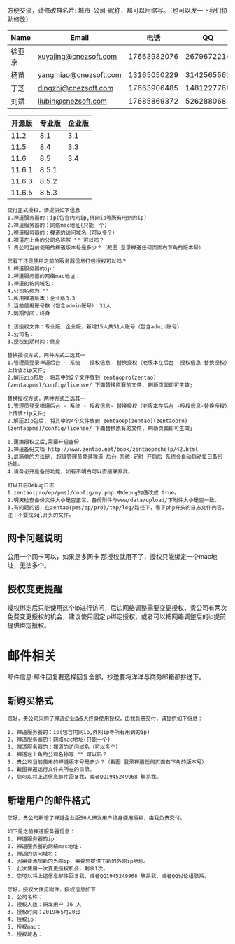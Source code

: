 方便交流，请修改群名片: 城市-公司-昵称，都可以用缩写。（也可以发一下我们协助修改）

| Name   | Email                 | 电话        | QQ         |
| ------ | --------------------- | ----------- | ---------- |
| 徐亚京 | xuyajing@cnezsoft.com | 17663982076 | 2679672214 |
| 杨苗   | yangmiao@cnezsoft.com | 13165050229 | 3142565561 |
| 丁芝   | dingzhi@cnezsoft.com  | 17663906485 | 1481227768 |
| 刘斌   | liubin@cnezsoft.com   | 17685869372 | 526288068  |

| 开源版 | 专业版 | 企业版 |
| ------ | ------ | ------ |
| 11.2   | 8.1    | 3.1    |
| 11.5   | 8.4    | 3.3    |
| 11.6   | 8.5    | 3.4    |
| 11.6.1 | 8.5.1  |        |
| 11.6.3 | 8.5.2  |        |
| 11.6.5 | 8.5.3  |        |

```
交付正式授权，请提供如下信息 
1.禅道服务器的：ip(包含内网ip,外网ip等所有用到的ip) 
2.禅道服务器的：网络mac地址(只能一个) 
3.禅道服务器的：禅道的访问域名（可以多个） 
4.禅道左上角的公司名称写 "" 可以吗？ 
5.贵公司当前使用的禅道版本号是多少？（截图 登录禅道任何页面右下角的版本号）
```

 ```
您看下还是使用之前的服务器信息打包授权可以吗？
1.禅道服务器的ip：
2.禅道服务器的网络mac地址：
3.禅道的访问域名：
4.公司名称为 ""
5.所用禅道版本：企业版3.3
6.当前使用账号数（包含admin账号）：31人
7.到期时间：终身
 ```

```
1.该授权文件：专业版、企业版，新增15人共51人账号（包含admin账号）
2.公司名：
3.授权到期时间：终身
```

```
替换授权方式，两种方式二选其一
1.管理员登录禅道后台 - 系统 - 授权信息- 替换授权（老版本在后台 -授权信息-替换授权）上传该zip文件;
2.解压zip包后, 将其中的2个文件放到 zentaopro(zentao)(zentaopms)/config/license/ 下面替换原有的文件, 刷新页面即可生效;

替换授权方式，两种方式二选其一
1.管理员登录禅道后台 - 系统 - 授权信息- 替换授权（老版本在后台 -授权信息-替换授权）上传该zip文件;
2.解压zip包后, 将其中的4个文件放到 zentaoep(zentao)(zentaopro)(zentaopms)/config/license/ 下面替换原有的文件, 刷新页面即可生效;
```

```
1.更换授权之后,需要开启备份
2.禅道备份文档 http://www.zentao.net/book/zentaopmshelp/42.html
3.最简单的方法是, 超级管理员登录禅道 后台-系统-定时 开启后 系统会自动启动每日备份功能。
4.请务必开启备份功能，如有不明白可以直接联系我。
```

```
可以开启Debug日志
1.zentao(pro/ep/pms)/config/my.php 中debug的值改成 true。
2.明天检查备份文件大小是否正常，备份附件与www/data/upload/下附件大小是否一致。
3.有问题的话，在zentao(pms/ep/pro)/tmp/log/路径下，看下php开头的日志文件内容，注：不要找sql开头的文件。
```

## 网卡问题说明

公用一个网卡可以，如果是多网卡 那授权就用不了，授权只能绑定一个mac地址，无法多个。

## 授权变更提醒

授权绑定后只能使用这个ip进行访问，后边网络调整需要变更授权，贵公司有两次免费变更授权的机会，建议使用固定ip绑定授权，或者可以把网络调整后的ip提前提供绑定授权。

# 邮件相关

邮件信息:邮件回复要选择回复全部，抄送要将洋洋与商务邮箱都抄送下。

## 新购买格式
```
您好，贵公司采购了禅道企业版5人终身使用授权，由我负责交付，请提供如下信息：

1. 禅道服务器的：ip(包含内网ip,外网ip等所有用到的ip)
2. 禅道服务器的：网络mac地址(只能一个)
3. 禅道服务器的：禅道的访问域名（可以多个）
4. 禅道左上角的公司名称写 "" 可以吗？
5. 贵公司当前使用的禅道版本号是多少？（截图 登录禅道任何页面右下角的版本号）
6. 截图禅道运行文件夹所在的目录。
7. 您可以将上述信息邮件回复我，或者QQ1945249968 联系我。
```

## 新增用户的邮件格式
```
您好，贵公司新增了禅道企业版50人研发用户终身使用授权，由我负责交付。

如下是之前禅道服务器信息：
1. 禅道服务器的ip：
2. 禅道服务器的网络mac地址：
3. 禅道的访问域名：
4. 因需要添加新的外网ip，需要您提供下新的外网ip地址。
5. 此次使用一次变更授权机会，剩余1次。
6. 您可以将上述信息邮件回复我，或者QQ1945249968 联系我，或者QQ讨论组联系。
```

```
您好，授权文件见附件，授权信息如下
1. 公司名称：
2. 授权人数：研发用户 36 人
3. 授权时间：2019年5月20日
4. 授权ip：
5. 授权mac：
6. 授权域名：
```

